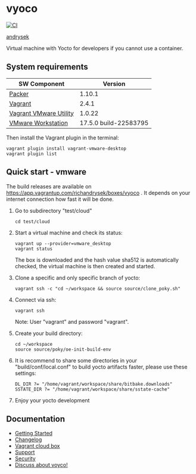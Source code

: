 # vyoco

[![CI](https://github.com/richandrysek/vyoco/actions/workflows/build.yml/badge.svg)](https://github.com/richandrysek/vyoco/actions/workflows/build.yml)

[andrysek](https://andrysek.de/)

Virtual machine with Yocto for developers if you cannot use a container.

## System requirements

|SW Component                                                                                                   |Version                |
|---------------------------------------------------------------------------------------------------------------|-----------------------|
|[Packer](https://developer.hashicorp.com/packer/install?product_intent=packer)                                 | 1.10.1                |
|[Vagrant](https://developer.hashicorp.com/vagrant/install?product_intent=vagrant)                              | 2.4.1                 |
|[Vagrant VMware Utility](https://developer.hashicorp.com/vagrant/docs/providers/vmware/vagrant-vmware-utility) | 1.0.22                |
|[VMware Workstation](https://www.vmware.com/products/workstation-pro/workstation-pro-evaluation.html)          | 17.5.0 build-22583795 |


Then install the Vagrant plugin in the terminal:

```shell
vagrant plugin install vagrant-vmware-desktop
vagrant plugin list
```

## Quick start - vmware

The build releases are available on <https://app.vagrantup.com/richandrysek/boxes/vyoco> .
It depends on your internet connection how fast it will be done.

1) Go to subdirectory "test/cloud"

    ```shell
    cd test/cloud
    ```

2) Start a virtual machine and check its status:

    ```shell
    vagrant up --provider=vmware_desktop
    vagrant status
    ```

    The box is downloaded and the hash value sha512 is automatically checked,
    the virtual machine is then created and started.

3) Clone a specific and only specific branch of yocto:

    ```shell
    vagrant ssh -c "cd ~/workspace && source source/clone_poky.sh"
    ```

4) Connect via ssh:

    ```shell
    vagrant ssh
    ```

   Note: User "vagrant" and password "vagrant".

5) Create your build directory:

    ```shell
    cd ~/workspace
    source source/poky/oe-init-build-env
    ```

6) It is recommend to share some directories in your "build/conf/local.conf"
   to build yocto artifacts faster, please use these settings:

    ```text
    DL_DIR ?= "/home/vagrant/workspace/share/bitbake.downloads"
    SSTATE_DIR ?= "/home/vagrant/workspace/share/sstate-cache"
    ```

7) Enjoy your yocto development

## Documentation

* [Getting Started](https://github.com/richandrysek/vyoco/blob/main/doc/OVERVIEW.md)
* [Changelog](https://github.com/richandrysek/vyoco/blob/main/CHANGELOG)
* [Vagrant cloud box](https://app.vagrantup.com/richandrysek/boxes/vyoco)
* [Support](https://github.com/richandrysek/vyoco/blob/main/SUPPORT)
* [Security](https://github.com/richandrysek/vyoco/blob/main/SECURITY)
* [Discuss about voyco!](https://github.com/richandrysek/vyoco/discussions/1)
